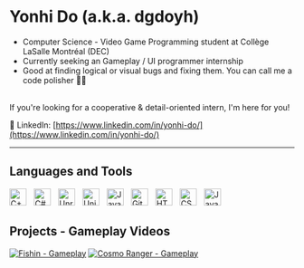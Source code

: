 # Yonhi Do (a.k.a. dgdoyh)

- Computer Science - Video Game Programming student at Collège LaSalle Montréal (DEC) <br />
- Currently seeking an Gameplay / UI programmer internship <br />
- Good at finding logical or visual bugs and fixing them. You can call me a code polisher 🧑‍🔧 <br />
<br />
If you're looking for a cooperative & detail-oriented intern, I'm here for you! <br />

📩 LinkedIn: [https://www.linkedin.com/in/yonhi-do/](https://www.linkedin.com/in/yonhi-do/)

---

## Languages and Tools

<img align="left" alt="C++" width="30px" style="padding-right:10px;" src="https://cdn.jsdelivr.net/gh/devicons/devicon@latest/icons/cplusplus/cplusplus-original.svg" />
<img align="left" alt="C#" width="30px" style="padding-right:10px;" src="https://cdn.jsdelivr.net/gh/devicons/devicon@latest/icons/csharp/csharp-original.svg" />
<img align="left" alt="Unreal" width="30px" style="padding-right:10px;" src="https://cdn.jsdelivr.net/gh/devicons/devicon@latest/icons/unrealengine/unrealengine-original.svg" />
<img align="left" alt="Unity" width="30px" style="padding-right:10px;" src="https://cdn.jsdelivr.net/gh/devicons/devicon@latest/icons/unity/unity-original.svg" />          
<img align="left" alt="Java" width="30px" style="padding-right:10px;" src="https://cdn.jsdelivr.net/gh/devicons/devicon/icons/java/java-original.svg"/>
<img align="left" alt="Git" width="30px" style="padding-right:10px;" src="https://cdn.jsdelivr.net/gh/devicons/devicon/icons/git/git-original.svg" />
<img align="left" alt="HTML" width="30px" style="padding-right:10px;" src="https://cdn.jsdelivr.net/gh/devicons/devicon/icons/html5/html5-plain.svg" />
<img align="left" alt="CSS" width="30px" style="padding-right:10px;" src="https://cdn.jsdelivr.net/gh/devicons/devicon/icons/css3/css3-plain.svg" />
<img align="left" alt="JavaScript" width="30px" style="padding-right:10px;" src="https://cdn.jsdelivr.net/gh/devicons/devicon/icons/javascript/javascript-plain.svg" />

<br />
<br />

## Projects - Gameplay Videos

[![Fishin - Gameplay](https://ytcards.demolab.com/?id=Mv7gfqVRNNs&title=Fishin+-+Gameplay&lang=en&timestamp=1733547600&background_color=%230d1117&title_color=%23ffffff&stats_color=%23dedede&max_title_lines=1&width=250&border_radius=5&duration=172 "Fishin - Gameplay")](https://www.youtube.com/watch?v=Mv7gfqVRNNs)
[![Cosmo Ranger - Gameplay](https://ytcards.demolab.com/?id=1jJAs72NPn4&title=Cosmo+Ranger+-+Gameplay&lang=en&timestamp=1734066000&background_color=%230d1117&title_color=%23ffffff&stats_color=%23dedede&max_title_lines=1&width=250&border_radius=5&duration=1389 "Cosmo Ranger - Gameplay")](https://youtu.be/1jJAs72NPn4?si=MMH90hk0EQx3Eu0W)
